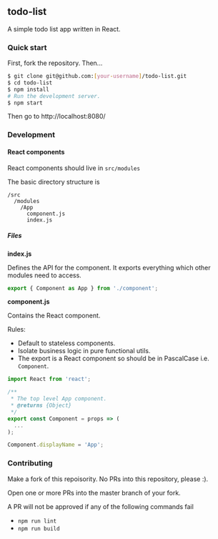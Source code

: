 ## todo-list

A simple todo list app written in React.

### Quick start

First, fork the repository. Then...

```bash
$ git clone git@github.com:[your-username]/todo-list.git
$ cd todo-list
$ npm install
# Run the development server.
$ npm start
```

Then go to http://localhost:8080/

### Development

#### React components

React components should live in `src/modules`

The basic directory structure is

```
/src
  /modules
    /App
      component.js
      index.js
```

##### Files

**index.js**

Defines the API for the component. It exports
everything which other modules need to access.

```js
export { Component as App } from './component';
```

**component.js**

Contains the React component.

Rules:
- Default to stateless components.
- Isolate business logic in pure functional utils.
- The export is a React component so should be in PascalCase i.e. `Component`.

```js
import React from 'react';

/**
 * The top level App component.
 * @returns {Object}
 */
export const Component = props => (
  ...
);

Component.displayName = 'App';
```

### Contributing

Make a fork of this repoisority. No PRs into this repository, please :).

Open one or more PRs into the master branch of your fork.

A PR will not be approved if any of the following commands fail
  - `npm run lint`
  - `npm run build`
